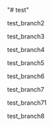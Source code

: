 "# test" 

test_branch2


test_branch3



test_branch4


test_branch5


test_branch6


test_branch7

test_branch71


test_branch8
